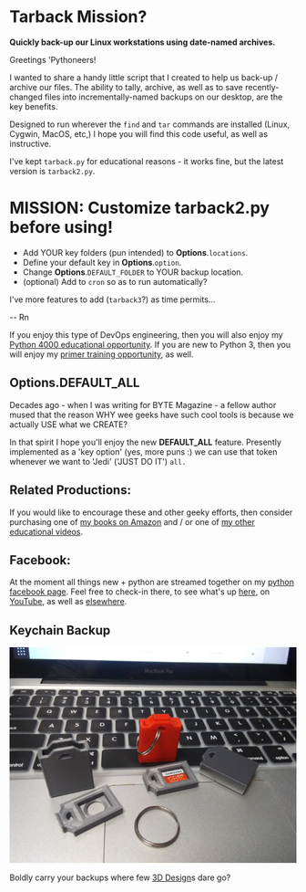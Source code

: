 # Tarback Mission?
**Quickly back-up our Linux workstations using date-named archives.**

Greetings 'Pythoneers!

I wanted to share a handy little script that I created to help us back-up / archive our files. The ability to tally, archive, as well as to save recently-changed files into incrementally-named backups on our desktop, are the key benefits.

Designed to run wherever the `find` and `tar` commands are installed (Linux, Cygwin, MacOS, etc,) I hope you will find this code useful, as well as instructive. 

I've kept `tarback.py` for educational reasons - it works fine, but the latest version is `tarback2.py`. 

# MISSION: Customize tarback2.py before using!
* Add YOUR key folders (pun intended) to **Options**.`locations`.
* Define your default key in **Options**.`option`.
* Change **Options**.`DEFAULT_FOLDER` to YOUR backup location.
* (optional) Add to `cron` so as to run automatically?

I've more features to add (`tarback3`?) as time permits... 


-- Rn

If you enjoy this type of DevOps engineering, then you will also enjoy my [Python 4000 educational opportunity](https://www.udemy.com/course/python-4000-gnu-devops/). If you are new to Python 3, then you will enjoy my [primer training opportunity](https://www.udemy.com/course/python-1000/?referralCode=D3A7B607149F46D12A28), as well.

## Options.DEFAULT_ALL
Decades ago - when I was writing for BYTE Magazine - a fellow author mused that the reason WHY wee geeks have
such cool tools is because we actually USE what we CREATE?

In that spirit I hope you'll enjoy the new **DEFAULT_ALL** feature. Presently implemented as a 'key option' (yes, more puns :)
we can use that token whenever we want to 'Jedi' ('JUST DO IT') `all.`

## Related Productions:
If you would like to encourage these and other geeky efforts, then consider purchasing one of [my books on Amazon](https://www.amazon.com/~/e/B08ZJLH1VN?fbclid=IwAR33PujdptzBfukQQuwATJ05mxm--xSB31ApgdJyJeNFzPXvmgrFgI1coS4) and / or one of [my other educational videos](https://www.udemy.com/user/randallnagy2/).


## Facebook:
At the moment all things new + python are streamed together on my [python facebook page](https://www.facebook.com/groups/nagyspythontraining). Feel free to check-in there, to see what's up [here](https://github.com/soft9000), on [YouTube](https://www.youtube.com/watch?v=X3-s38YFQwM&fbclid=IwAR38MdN9lUvHz-kM-Vm_wSlnJjyE13NklI3PCXDRaTfFBv7ju6vn7DwVIaE), as well as [elsewhere](https://www.amazon.com/~/e/B08ZJLH1VN?fbclid=IwAR3FFMtBWNZxNtZY81Ex6YIHJSsY-62kcIWRH74IvasxWdONKGgphqrW-IE).

## Keychain Backup

![Keychain Backup](https://github.com/Python3-Training/tarback/blob/main/PrintedCases.png)

Boldly carry your backups where few [3D Design](https://www.thingiverse.com/thing:4931272)s dare go?
